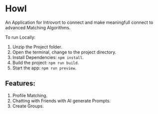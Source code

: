 # Howl

An Application for Introvort to connect and make meaningfull connect to advanced Matching Algorithms.

To run Locally:

1. Unzip the Project folder.
2. Open the terminal, change to the project directory.
3. Install Dependencies: `npm install`.
4. Build the project: `npm run build`.
5. Start the app: `npm run preview`.

## Features:

1. Profile Matching.
2. Chatting with Friends with AI generate Prompts.
3. Create Groups.
